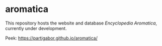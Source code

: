# aromatica

This repository hosts the website and database *Encyclopedia Aromatica*, currently under development.

Peek: https://partigabor.github.io/aromatica/

<!-- 
## To Do List

* Check why saffron distribution map works.
* Rebase the whole repo

## Notes

Use pandoc to convert from latex to markdown:

```bash
pandoc -s allspice.tex -o allspice-tex.md
``` -->
